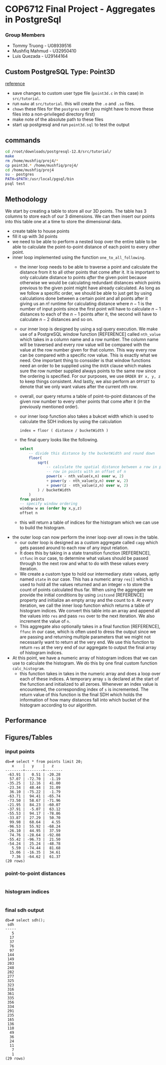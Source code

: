 # COP6712 Final Project - Aggregates in PostgreSql

### Group Members
- Tommy Truong - U08939516
- Mushfiq Mahmud - U32950410
- Luis Quezada - U29144164

## Custom PostgreSQL Type: Point3D

[reference](https://www.postgresql.org/docs/current/xtypes.html)

* save changes to custom user type file (`point3d.c` in this case) in
	`src/tutorial`.
* run `make` at `src/tutorial`. this will create the `.o` and `.so` files.
* `chown` these files for the `postgres` user (you might have to move these
	files into a non-privileged directory first)
* make note of the absolute path to these files
* start up postgresql and run `point3d.sql` to test the output

## commands

```sh
cd /root/downloads/postgresql-12.8/src/tutorial/
make
rm /home/mushfiq/proj4/*
cp point3d.* /home/mushfiq/proj4/
cd /home/mushfiq/proj4
su - postgres
PATH=$PATH:/usr/local/pgsql/bin
psql test
```

## Methodology

We start by creating a table to store all our 3D points. The table has 3
columns to store each of our 3 dimensions. We can then insert our points into
this table one at a time to store the dimensional data.

* create table to house points
* fill it up with 3d points
* we need to be able to perform a nested loop over the entire table to be able
	to calculate the point-to-point distance of each point to every other point.
* inner loop implemented using the function `one_to_all_following`.
	* the inner loop needs to be able to traverse a point and calculate the
		distance from it to all other points that come after it. It is important
		to only calculate distance to points *after* the given point because
		otherwise we would be calculating redundant distances which points
		previous to the given point might have already calculated. As long as we
		follow a specific order, we should be able to just get by using
		calculations done between a certain point and all points after it giving
		us an $n!$ runtime for calculating distance where $n-1$ is the number of
		input points since the first point will have to calculate $n-1$ distances
		to each of the $n-1$ points after it, the second will have to calculate
		$n-2$ distances and so on.
	* our inner loop is designed by using a sql query execution. We make use of
		a PostgreSQL window function [REFERENCE] called `nth_value` which takes
		in a column name and a row number. The column name will be traversed and
		every row value will be compared with the value at the row number given
		for that column. This way every row can be compared with a specific row
		value. This is exactly what we need. One important thing to conssider is
		that window functions need an order to be supplied using the `OVER` clause
		which makes sure the row number supplied always points to the same row
		since the ordering is specified. For our purposes, we use `ORDER BY x, y,
		z` to keep things consistent. And lastly, we also perform an `OFFSET` to
		denote that we only want values after the current $n$th row.
	* overall, our query returns a table of point-to-point distances of the
		given row number to every other points that come after it (in the
		previously mentioned order).
	* our inner loop function also takes a bukcet width which is used to
		calculate the SDH indices by using the calculation

		```
		index = floor ( distance / bucketWidth )
		```

	* the final query looks like the following.

		```sql
		select
			-- divide this distance by the bucketWidth and round down
			floor(
				sqrt(
					-- calculate the spatial distance between a row in points to the nth
					-- row in points with an offset of n
					power(x - nth_value(x,n) over w, 2)
					+ power(y - nth_value(y,n) over w, 2)
					+ power(z - nth_value(z,n) over w, 2)
				) / bucketWidth
			)
		from points
		-- specify window ordering
		window w as (order by x,y,z)
		offset n
		```
	
	* this will return a table of indices for the histogram which we can use to
		build the histogram.
* the outer loop can now perform the inner loop over all rows in the table.
	* our outer loop is designed as a custom aggregate called `cagg` which gets
	passed around to each row of any input relation.
	* It does this by taking in a state transition function [REFERENCE],
		`stfunc` in our case, to determine what values should be passed through to
		the next row and what to do with these values every iteration.
	* We create a custom type to hold our intermediary state values, aptly named
		`state` in our case. This has a numeric array `res[]` which is used to
		hold all the values returned and an integer `n` to store the count of
		points calculated thus far. When using the aggregate we provide the
		initial conditions by using `initcond` [REFERENCE] property and initialize
		an empty array and the count to `0`. At every iteration, we call the inner
		loop function which returns a table of histogram indices. We convert this
		table into an array and append all the values into `res` and pass `res`
		over to the next iteration. We also increment the value of `n`.
	* This aggregate also optionally takes in a final function [REFERENCE],
		`ffunc` in our case, which is often used to dress the output since we are
		passing and returning multiple parameters that we might not necessarily
		want to return at the very end. We use this function to return `res` at
		the very end of our aggregate to output the final array of histogram
		indices.
* At this point, we have a numeric array of histogram indices that we can use
	to calculate the histogram. We do this by one final custom function
	`calc_histogram`.
	* this function takes in takes in the numeric array and does a loop over
		each of these indices. A temporary array `s` is declared at the start of
		the function and initialized to all zeroes. Whenever an index value is
		encountered, the corresponding index of `s` is incremented. The return
		value of this function is the final SDH which holds the information of
		how many distances fall into which bucket of the histogram according to
		our algorithm.

## Performance


## Figures/Tables

### input points

```
db=# select * from points limit 20;
   x    |   y    |   z
--------+--------+--------
 -63.91 |   0.51 | -20.28
  57.07 | -72.70 |  -1.19
 -35.25 |  12.16 |  41.00
 -23.34 |  48.44 |  31.09
  36.10 | -75.22 |  -1.79
 -63.71 |  94.41 | -65.74
 -73.50 |  58.67 | -71.96
 -21.95 |  84.23 | -60.07
 -37.91 |  -5.07 |  63.12
 -55.53 |  94.17 | -78.86
 -33.87 |  27.29 |  50.70
  99.98 |  68.64 |   4.55
 -96.53 |  55.92 | -68.24
 -26.10 |  44.95 |  37.59
  74.76 | -28.64 | -92.08
 -55.42 | -96.73 |  21.50
 -54.24 |  25.24 | -48.78
   5.59 | -74.44 |  81.68
  15.06 | -16.35 |  34.61
   7.36 | -64.62 |  61.37
(20 rows)
```

### point-to-point distances

```

```

### histogram indices

```

```

### final sdh output

```
db=# select sdh();
 sdh
-----
   5
  17
  37
  76
  97
 144
 149
 203
 248
 282
 277
 325
 323
 316
 361
 335
 356
 334
 291
 235
 165
 136
 110
  49
  36
  24
  11
   7
   1
(29 rows)
```
